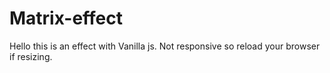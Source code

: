 # Matrix-effect

Hello this is an effect with Vanilla js.  Not responsive so reload your browser if resizing.
